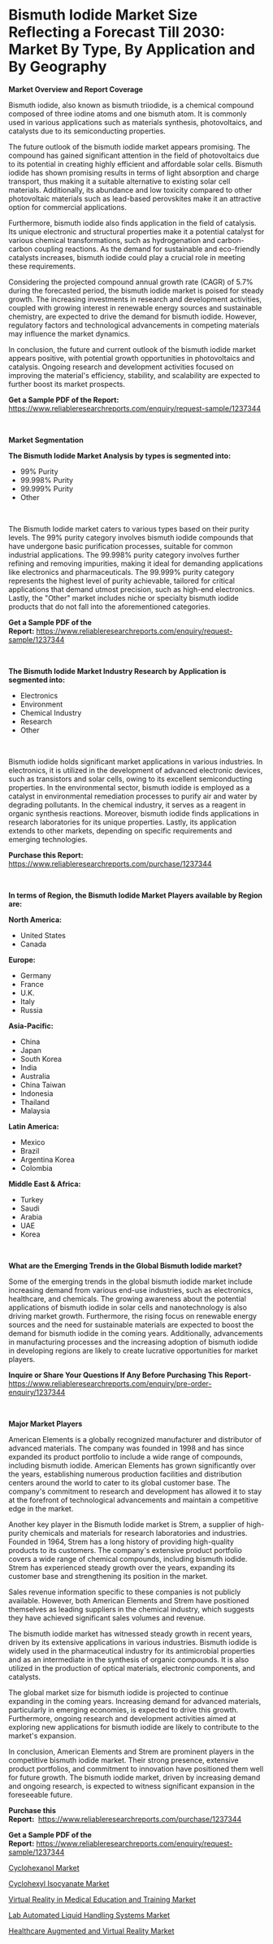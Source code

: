 <p><h1>Bismuth Iodide Market Size Reflecting a Forecast Till 2030: Market By Type, By Application and By Geography</h1></p><p><strong>Market Overview and Report Coverage</strong></p>
<p><p>Bismuth iodide, also known as bismuth triiodide, is a chemical compound composed of three iodine atoms and one bismuth atom. It is commonly used in various applications such as materials synthesis, photovoltaics, and catalysts due to its semiconducting properties.</p><p>The future outlook of the bismuth iodide market appears promising. The compound has gained significant attention in the field of photovoltaics due to its potential in creating highly efficient and affordable solar cells. Bismuth iodide has shown promising results in terms of light absorption and charge transport, thus making it a suitable alternative to existing solar cell materials. Additionally, its abundance and low toxicity compared to other photovoltaic materials such as lead-based perovskites make it an attractive option for commercial applications.</p><p>Furthermore, bismuth iodide also finds application in the field of catalysis. Its unique electronic and structural properties make it a potential catalyst for various chemical transformations, such as hydrogenation and carbon-carbon coupling reactions. As the demand for sustainable and eco-friendly catalysts increases, bismuth iodide could play a crucial role in meeting these requirements.</p><p>Considering the projected compound annual growth rate (CAGR) of 5.7% during the forecasted period, the bismuth iodide market is poised for steady growth. The increasing investments in research and development activities, coupled with growing interest in renewable energy sources and sustainable chemistry, are expected to drive the demand for bismuth iodide. However, regulatory factors and technological advancements in competing materials may influence the market dynamics.</p><p>In conclusion, the future and current outlook of the bismuth iodide market appears positive, with potential growth opportunities in photovoltaics and catalysis. Ongoing research and development activities focused on improving the material's efficiency, stability, and scalability are expected to further boost its market prospects.</p></p>
<p><strong>Get a Sample PDF of the Report:</strong> <a href="https://www.reliableresearchreports.com/enquiry/request-sample/1237344">https://www.reliableresearchreports.com/enquiry/request-sample/1237344</a></p>
<p>&nbsp;</p>
<p><strong>Market Segmentation</strong></p>
<p><strong>The Bismuth Iodide Market Analysis by types is segmented into:</strong></p>
<p><ul><li>99% Purity</li><li>99.998% Purity</li><li>99.999% Purity</li><li>Other</li></ul></p>
<p>&nbsp;</p>
<p><p>The Bismuth Iodide market caters to various types based on their purity levels. The 99% purity category involves bismuth iodide compounds that have undergone basic purification processes, suitable for common industrial applications. The 99.998% purity category involves further refining and removing impurities, making it ideal for demanding applications like electronics and pharmaceuticals. The 99.999% purity category represents the highest level of purity achievable, tailored for critical applications that demand utmost precision, such as high-end electronics. Lastly, the "Other" market includes niche or specialty bismuth iodide products that do not fall into the aforementioned categories.</p></p>
<p><strong>Get a Sample PDF of the Report:</strong>&nbsp;<a href="https://www.reliableresearchreports.com/enquiry/request-sample/1237344">https://www.reliableresearchreports.com/enquiry/request-sample/1237344</a></p>
<p>&nbsp;</p>
<p><strong>The Bismuth Iodide Market Industry Research by Application is segmented into:</strong></p>
<p><ul><li>Electronics</li><li>Environment</li><li>Chemical Industry</li><li>Research</li><li>Other</li></ul></p>
<p>&nbsp;</p>
<p><p>Bismuth iodide holds significant market applications in various industries. In electronics, it is utilized in the development of advanced electronic devices, such as transistors and solar cells, owing to its excellent semiconducting properties. In the environmental sector, bismuth iodide is employed as a catalyst in environmental remediation processes to purify air and water by degrading pollutants. In the chemical industry, it serves as a reagent in organic synthesis reactions. Moreover, bismuth iodide finds applications in research laboratories for its unique properties. Lastly, its application extends to other markets, depending on specific requirements and emerging technologies.</p></p>
<p><strong>Purchase this Report:</strong>&nbsp; <a href="https://www.reliableresearchreports.com/purchase/1237344">https://www.reliableresearchreports.com/purchase/1237344</a></p>
<p>&nbsp;</p>
<p><strong>In terms of Region, the Bismuth Iodide Market Players available by Region are:</strong></p>
<p>
    <p> <strong> North America: </strong>
        <ul>
            <li>United States</li>
            <li>Canada</li>
        </ul>
        </p> 
    <p> <strong> Europe: </strong>
        <ul>
            <li>Germany</li>
            <li>France</li>
            <li>U.K.</li>
            <li>Italy</li>
            <li>Russia</li>
        </ul>
        </p> 
    <p> <strong> Asia-Pacific: </strong>
        <ul>
            <li>China</li>
            <li>Japan</li>
            <li>South Korea</li>
            <li>India</li>
            <li>Australia</li>
            <li>China Taiwan</li>
            <li>Indonesia</li>
            <li>Thailand</li>
            <li>Malaysia</li>
        </ul>
        </p> 
    <p> <strong> Latin America: </strong>
        <ul>
            <li>Mexico</li>
            <li>Brazil</li>
            <li>Argentina Korea</li>
            <li>Colombia</li>
        </ul>
        </p> 
    <p> <strong> Middle East & Africa: </strong>
        <ul>
            <li>Turkey</li>
            <li>Saudi</li>
            <li>Arabia</li>
            <li>UAE</li>
            <li>Korea</li>
        </ul>
    </p>
    </p>
<p>&nbsp;</p>
<p><strong>What are the Emerging Trends in the Global Bismuth Iodide market?</strong></p>
<p><p>Some of the emerging trends in the global bismuth iodide market include increasing demand from various end-use industries, such as electronics, healthcare, and chemicals. The growing awareness about the potential applications of bismuth iodide in solar cells and nanotechnology is also driving market growth. Furthermore, the rising focus on renewable energy sources and the need for sustainable materials are expected to boost the demand for bismuth iodide in the coming years. Additionally, advancements in manufacturing processes and the increasing adoption of bismuth iodide in developing regions are likely to create lucrative opportunities for market players.</p></p>
<p><strong>Inquire or Share Your Questions If Any Before Purchasing This Report</strong>- <a href="https://www.reliableresearchreports.com/enquiry/pre-order-enquiry/1237344">https://www.reliableresearchreports.com/enquiry/pre-order-enquiry/1237344</a></p>
<p>&nbsp;</p>
<p><strong>Major Market Players</strong></p>
<p><p>American Elements is a globally recognized manufacturer and distributor of advanced materials. The company was founded in 1998 and has since expanded its product portfolio to include a wide range of compounds, including bismuth iodide. American Elements has grown significantly over the years, establishing numerous production facilities and distribution centers around the world to cater to its global customer base. The company's commitment to research and development has allowed it to stay at the forefront of technological advancements and maintain a competitive edge in the market.</p><p>Another key player in the Bismuth Iodide market is Strem, a supplier of high-purity chemicals and materials for research laboratories and industries. Founded in 1964, Strem has a long history of providing high-quality products to its customers. The company's extensive product portfolio covers a wide range of chemical compounds, including bismuth iodide. Strem has experienced steady growth over the years, expanding its customer base and strengthening its position in the market.</p><p>Sales revenue information specific to these companies is not publicly available. However, both American Elements and Strem have positioned themselves as leading suppliers in the chemical industry, which suggests they have achieved significant sales volumes and revenue.</p><p>The bismuth iodide market has witnessed steady growth in recent years, driven by its extensive applications in various industries. Bismuth iodide is widely used in the pharmaceutical industry for its antimicrobial properties and as an intermediate in the synthesis of organic compounds. It is also utilized in the production of optical materials, electronic components, and catalysts.</p><p>The global market size for bismuth iodide is projected to continue expanding in the coming years. Increasing demand for advanced materials, particularly in emerging economies, is expected to drive this growth. Furthermore, ongoing research and development activities aimed at exploring new applications for bismuth iodide are likely to contribute to the market's expansion.</p><p>In conclusion, American Elements and Strem are prominent players in the competitive bismuth iodide market. Their strong presence, extensive product portfolios, and commitment to innovation have positioned them well for future growth. The bismuth iodide market, driven by increasing demand and ongoing research, is expected to witness significant expansion in the foreseeable future.</p></p>
<p><strong>Purchase this Report:</strong>&nbsp;&nbsp;<a href="https://www.reliableresearchreports.com/purchase/1237344">https://www.reliableresearchreports.com/purchase/1237344</a></p>
<p></p>
<p><strong>Get a Sample PDF of the Report:</strong>&nbsp;<a href="https://www.reliableresearchreports.com/enquiry/request-sample/1237344">https://www.reliableresearchreports.com/enquiry/request-sample/1237344</a></p>
<p><p><a href="https://github.com/PeterParrish5/Market-Research-Report-List-2/blob/main/cyclohexanol-market.md">Cyclohexanol Market</a></p><p><a href="https://github.com/CliffMedina6/Market-Research-Report-List-2/blob/main/cyclohexyl-isocyanate-market.md">Cyclohexyl Isocyanate Market</a></p><p><a href="https://issuu.com/reportprime-2/docs/virtual-reality-in-medical-education-and-training-">Virtual Reality in Medical Education and Training Market</a></p><p><a href="https://issuu.com/reportprime-2/docs/lab-automated-liquid-handling-systems-market-size-">Lab Automated Liquid Handling Systems Market</a></p><p><a href="https://issuu.com/reportprime-2/docs/healthcare-augmented-and-virtual-reality-market-si">Healthcare Augmented and Virtual Reality Market</a></p></p>